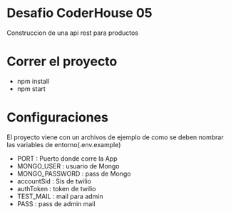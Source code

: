 # Desafio CoderHouse 05

Construccion de una api rest para productos

# Correr el proyecto

- npm install
- npm start



# Configuraciones

El proyecto viene con un archivos de ejemplo de como se deben nombrar las variables de entorno(.env.example)


- PORT : Puerto donde corre la App
- MONGO_USER : usuario de Mongo 
- MONGO_PASSWORD : pass de Mongo
- accountSid : Sis de twilio
- authToken  : token de twilio
- TEST_MAIL  : mail para admin 
- PASS : pass de admin mail





